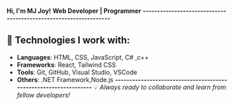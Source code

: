 


**Hi, I'm MJ Joy!**
**Web Developer | Programmer**
**-----------------------------------------------------------------**
## 🔧 Technologies I work with:
- **Languages**: HTML, CSS, JavaScript, C# ,c++
- **Frameworks**: React, Tailwind CSS
- **Tools**: Git, GitHub, Visual Studio, VSCode
- **Others**: .NET Framework,Node.js
**-----------------------------------------------------------------**
💡 *Always ready to collaborate and learn from fellow developers!*










